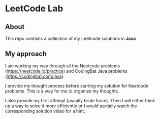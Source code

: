 # LeetCode Lab
## About
This repo contains a collection of my Leetcode solutions in **Java**

## My approach
I am working my way through all the Neetcode problems (https://neetcode.io/practice)
and CodingBat Java problems (https://codingbat.com/java).

I provide my thought process before starting my solution for Neetcode problems.
This is a way for me to organize my thoughts.

I also provide my first attempt (usually brute force). Then I will either think up a way to solve it more efficiently
or I would partially watch the corresponding solution video for a hint.